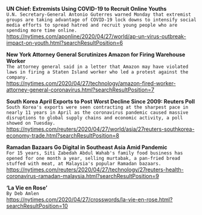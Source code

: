 **UN Chief: Extremists Using COVID-19 to Recruit Online Youths**\
`U.N. Secretary-General Antonio Guterres warned Monday that extremist groups are taking advantage of COVID-19 lock downs to intensify social media efforts to spread hatred and recruit young people who are spending more time online.`\
https://nytimes.com/aponline/2020/04/27/world/ap-un-virus-outbreak-impact-on-youth.html?searchResultPosition=6

**New York Attorney General Scrutinizes Amazon for Firing Warehouse Worker**\
`The attorney general said in a letter that Amazon may have violated laws in firing a Staten Island worker who led a protest against the company.`\
https://nytimes.com/2020/04/27/technology/amazon-fired-worker-attorney-general-coronavirus.html?searchResultPosition=7

**South Korea April Exports to Post Worst Decline Since 2009: Reuters Poll**\
`South Korea's exports were seen contracting at the sharpest pace in nearly 11 years in April as the coronavirus pandemic caused massive disruptions to global supply chains and economic activity, a poll showed on Tuesday.`\
https://nytimes.com/reuters/2020/04/27/world/asia/27reuters-southkorea-economy-trade.html?searchResultPosition=8

**Ramadan Bazaars Go Digital in Southeast Asia Amid Pandemic**\
`For 15 years, Siti Zabedah Abdul Wahab's family food business has opened for one month a year, selling murtabak, a pan-fried bread stuffed with meat, at Malaysia's popular Ramadan bazaars. `\
https://nytimes.com/reuters/2020/04/27/technology/27reuters-health-coronavirus-ramadan-malaysia.html?searchResultPosition=9

**‘La Vie en Rose’**\
`By Deb Amlen`\
https://nytimes.com/2020/04/27/crosswords/la-vie-en-rose.html?searchResultPosition=10

